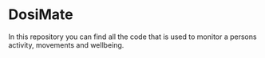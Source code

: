 # DosiMate
In this repository you can find all the code that is used to monitor a persons activity, movements and wellbeing.
